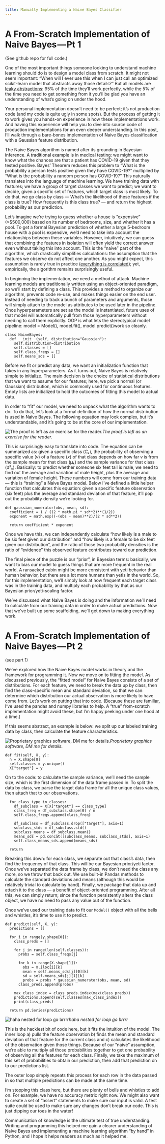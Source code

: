 ```yaml
---
title: Manually Implementing a Naive Bayes Classifier
---
```


# A From-Scratch Implementation of Naive Bayes — Pt 1

(See github repo for full code.)

One of the most important things someone looking to understand machine learning should do is to design a model class from scratch. It might not seem important: “When will I ever use this when I can just call an optimized scikit-learn model that abstracts away those details?” But all models are [leaky abstractions](https://www.joelonsoftware.com/2002/11/11/the-law-of-leaky-abstractions/): 95% of the time they’ll work perfectly, while the 5% of the time you need to get something from it you’ll be glad you have an understanding of what’s going on under the hood.

Your personal implementation doesn’t need to be perfect; it’s not production code (and my code is quite ugly in some spots). But the process of getting it to work gives you hands-on experience in how these implementations work. And having this experience will help you to dive into source code of production implementations for an even deeper understanding. In this post, I’ll walk through a bare-bones implementation of Naive Bayes classification with a Gaussian feature distribution.

The Naive Bayes algorithm is named after its grounding in Bayesian inference. A traditional example is in medical testing: we might want to know what the chances are that a patient has COVID-19 given that they tested positive. Bayes’ Theorem reduces this problem to “What is the probability a person tests positive given they have COVID-19?” multiplied by “What is the probability a random person has COVID-19?” This naturally translates into the language of machine learning. We have training data with features; we have a group of target classes we want to predict; we want to decide, given a specific set of features, which target class is most likely. To do that, we go class by class — What’s the likelihood of these features if the class is true? How frequently is this class true? — and return the highest probability as our prediction.

Let’s imagine we’re trying to guess whether a house is “expensive” (>$500,000) based on its number of bedrooms, size, and whether it has a pool. To get a formal Bayesian prediction of whether a large 5-bedroom house with a pool is expensive, we’d need to take into account the relationships between these variables. However, intuitively, we can guess that combining the features in isolation will often yield the correct answer even without taking this into account. This is the “naive” part of the algorithm, which drastically simplifies calculations: the assumption that the features we observe do not affect one another. As you might expect, this assumption is rarely true in practice ([everything is correlated](https://www.gwern.net/Everything)); yet, empirically, the algorithm remains surprisingly useful.

In beginning the implementation, we need a method of attack. Machine learning models are traditionally written using an object-oriented paradigm, so we’ll start by defining a class. This provides a method to organize our algorithm, prevents code re-use, and makes things easier on the end user. Instead of needing to track a bunch of parameters and arguments, those will simply attach to the model as attributes to be used later in the pipeline. Once hyperparameters are set as the model is instantiated, future uses of that model will automatically pull from those hyperparameters without needing to call them explicitly. OOP is what lets the stereotypical model pipeline: model = Model(), model.fit(), model.predict()work so cleanly.

    class NaiveBayes:
      def __init__(self, distribution="Gaussian"):
        self.distribution=distribution
        self.classes = []
        self.class_freqs = []
        self.means_sds = []

Before we fit or predict any data, we want an initialization function that takes in any hyperparameters. As it turns out, Naive Bayes is relatively simple to initialize. The main decision is the choice of statistical distributions that we want to assume for our features; here, we pick a normal (or Gaussian) distribution, which is commonly used for continuous features. Empty lists are initialized to hold the outcomes of fitting this model to actual data.

In order to “fit” our model, we need to unpack what the algorithm wants to do. To do that, let’s look at a formal definition of how the normal distribution is used in Naive Bayes. The following equation may look complex, but it’s understandable, and it’s going to be at the core of our implementation.

![The proof is left as an exercise for the reader.](https://cdn-images-1.medium.com/max/2000/1*00Pga2nl0gio7xAs0JFqpQ.png)*The proof is left as an exercise for the reader.*

This is surprisingly easy to translate into code. The equation can be summarized as: given a specific class (*Cₖ*), the probability of observing a specific value (*v*) of a feature (*x*) of that class depends on how far *v* is from the sample mean for that class (**μ**ₖ) and the sample variance for that class (σ²ₖ). Basically: to predict whether someone six feet tall is male, we need to find out the average and variation of male height, plus the average and variation of female height. These numbers will come from our training data — this is “training” a Naive Bayes model. Below I’ve defined a little helper function that calculates this equation: given a specific feature observation (six feet) plus the average and standard deviation of that feature, it’ll pop out the probability density we’re looking for.

    def gaussian_numerator(obs, mean, sd):
      coefficient = 1 / ((2 * math.pi * sd**2)**(1/2))
      exponent = math.exp((-(obs - mean)**2)/(2 * sd**2))

      return coefficient * exponent

Once we have this, we can independently calculate “how likely is a male to be six feet given our distribution” and “how likely is a female to be six feet given our distribution”, and the ratio of those two probability densities is the ratio of “evidence” this observed feature contributes toward our prediction.

The final piece of the puzzle is our “prior”, in Bayesian terms: basically, we want to bias our model to guess things that are more frequent in the real world. A ransacked cabin might be more consistent with yeti behavior than human behavior, but there are a lot more humans than yetis in the world. So, for this implementation, we’ll simply look at how frequent each target class was in the training data, and multiply each probability by that as our Bayesian prior/yeti-scaling factor.

We’ve discussed what Naive Bayes is doing and the information we’ll need to calculate from our training data in order to make actual predictions. Now that we’ve built up some scaffolding, we’ll get down to making everything work.

# A From-Scratch Implementation of Naive Bayes — Pt 2

(see part 1)

We’ve explored how the Naive Bayes model works in theory and the framework for programming it. Now we move on to fitting the model. As discussed previously, the “fitted model” for Naive Bayes consists of a set of distributions. For each feature, we need to break the data up by class, then find the class-specific mean and standard deviation, so that we can determine which distribution our actual observation is more likely to have come from. Let’s work on putting that into code. (Because these are familiar, I’ve used the pandas and numpy libraries to help. A “true” from-scratch implementation might avoid these, but I’m happy peeking under one hood at a time.)

If this seems abstract, an example is below: we split up our labeled training data by class, then calculate the feature characteristics.

![Proprietary graphics software, DM me for details.](https://cdn-images-1.medium.com/max/8064/1*JLIPCFQe0VZT-HfwH9I5CA.png)*Proprietary graphics software, DM me for details.*

    def fit(self, X, y):
      n = X.shape[0]
      self.classes = y.unique()
      X["target"] = y

On to the code: to calculate the sample variance, we’ll need the sample size, which is the first dimension of the data frame passed in. To split the data by class, we parse the target data frame for all the unique class values, then attach that to our observations.

      for class_type in classes:
        df_subclass = X[X["target"] == class_type]
        class_freq = df_subclass.shape[0] / n
        self.class_freqs.append(class_freq)

        df_subclass = df_subclass.drop(["target"], axis=1)
        subclass_stds = df_subclass.std()
        subclass_means = df_subclass.mean()
        means_sds = pd.concat([subclass_means, subclass_stds], axis=1)
        self.class_means_sds.append(means_sds)

      return

Breaking this down: for each class, we separate out that class’s data, then find the frequency of that class. This will be our Bayesian prior/yeti factor. Once we’ve separated the data frame by class, we don’t need the class any more, so we throw that back out. We use built-in Pandas methods to calculate the standard deviations and means (although this would be relatively trivial to calculate by hand). Finally, we package that data up and attach it to the class — a benefit of object-oriented programming. After all this, we can simply return; since the function persistently alters the class object, we have no need to pass any value out of the function.

Once we’ve used our training data to fit our `Model()` object with all the bells and whistles, it’s time to use it to predict.

    def predict(self, X, y):
      predictions = []

      for i in range(y.shape[0]):
        class_preds = []

        for j in range(len(self.classes)):
          probs = self.class_freqs[j]

          for k in range(X.shape[1]):
            obs = X.iloc[i][k]
            mean = self.means_sds[j][0][k]
            sd = self.means_sds[j][1][k]
            probs = probs * gaussian_numerator(obs, mean, sd)
          class_preds.append(probs)

        max_class_index = class_preds.index(max(class_preds))
        predictions.append(self.classes[max_class_index])
        print(class_preds)

      return pd.Series(predictions)

![haha nested for loop go brrrr](https://cdn-images-1.medium.com/max/2000/1*A4LPmCUutGlvWmR_rMeBUQ.png)*haha nested for loop go brrrr*

This is the hackiest bit of code here, but it fits the intuition of the model. The inner loop a) pulls the feature observation b) finds the mean and standard deviation of that feature for the current class and c) calculates the likelihood of the observation given those things. Because of our “naive” assumption, we’re able to multiply all those probabilities together to get one probability of observing all the features for each class. Finally, we take the maximum of this set of probabilities to obtain our prediction, then add that prediction on to our predictions list.

The outer loop simply repeats this process for each row in the data passed in so that multiple predictions can be made at the same time.

I’m stopping this class here, but there are plenty of bells and whistles to add on. For example, we have no accuracy metric right now. We might also want to create a set of “assert” statements to make sure our input is valid. A test suite could be used to make sure any changes don’t break our code. This is just dipping our toes in the water!

Communication of knowledge is the ultimate test of true understanding. Writing and programming this helped me gain a clearer understanding of Naive Bayes and implementing a machine learning algorithm “by hand” in Python, and I hope it helps readers as much as it helped me.
